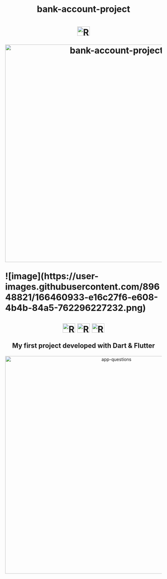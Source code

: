 <h1>
<p align="center">
bank-account-project
<h1>
  
  
  
  
<p align="center">
<img align="center" alt="Ramon-Java" height="30" width="40" src="[https://cdn.jsdelivr.net/gh/devicons/devicon/icons/dart/dart-original.svg](https://cdn.jsdelivr.net/gh/devicons/devicon/icons/java/java-original.svg)">
</p>
  
<p align="center">
 <img width="700" src="https://user-images.githubusercontent.com/89648821/166460933-e16c27f6-e608-4b4b-84a5-762296227232.png" alt="bank-account-project">
</p>
![image](https://user-images.githubusercontent.com/89648821/166460933-e16c27f6-e608-4b4b-84a5-762296227232.png)

  
  
  
  
  <p align="center">
<img align="center" alt="Ramon-Dart" height="30" width="40" src="https://cdn.jsdelivr.net/gh/devicons/devicon/icons/dart/dart-original.svg"> <img align="center" alt="Ramon-Flutter" height="30" width="40" src="https://cdn.jsdelivr.net/gh/devicons/devicon/icons/flutter/flutter-original.svg">
 <img align="center" alt="Ramon-Android" height="30" width="40" src="https://cdn.jsdelivr.net/gh/devicons/devicon/icons/android/android-original.svg">
</p>
<h2>
<p align="center">
My first project developed with Dart & Flutter
</p>
</h2>

<p align="center">
  <img width="700" src="https://user-images.githubusercontent.com/89648821/170499174-1829adce-6135-4509-b133-e9b1d0ce3335.png" alt="app-questions">
</p>
